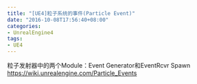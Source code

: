 ```yaml
---
title: "[UE4]粒子系统的事件(Particle Event)"
date: "2016-10-08T17:56:40+08:00"
categories:
- UnrealEngine4
tags:
- UE4
---
```


粒子发射器中的两个Module：Event Generator和EventRcvr Spawn
https://wiki.unrealengine.com/Particle_Events
